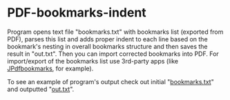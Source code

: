# PDF-bookmarks-indent

Program opens text file "bookmarks.txt" with bookmarks list (exported from PDF), parses this list and adds proper indent to each line based on the bookmark's nesting in overall bookmarks structure and then saves the result in "out.txt". Then you can import corrected bookmarks into PDF. 
For import/export of the bookmarks list use 3rd-party apps (like [JPdfbookmarks](https://sourceforge.net/projects/jpdfbookmarks/), for example).

To see an example of program's output check out initial "[bookmarks.txt](https://github.com/sp0wk/PDF-bookmarks-indent/blob/master/PDFbookmarks/bookmarks.txt)" and outputted "[out.txt](https://github.com/sp0wk/PDF-bookmarks-indent/blob/master/PDFbookmarks/out.txt)".